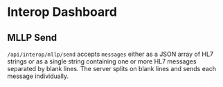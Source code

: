 # Interop Dashboard

## MLLP Send

`/api/interop/mllp/send` accepts `messages` either as a JSON array of HL7 strings or as a single string containing one or more HL7 messages separated by blank lines. The server splits on blank lines and sends each message individually.

